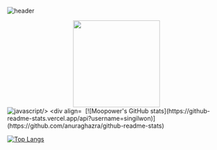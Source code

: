 ![header](https://capsule-render.vercel.app/api?type=waving&color=timeAuto&fontAlign=50&fontAlignY=30&text=Singilwon&desc=developer&descAlign=70&descAlignY=55&height=200&fontSize=60&fontColor=ffffff)
<div id="header" align="center">
  <img src="https://media.giphy.com/media/QTfX9Ejfra3ZmNxh6B/giphy.gif" width="200"/>
</div>
<img src="https://img.shields.io/badge/JAVASCRIPT-F7D1E?style=flat-square&logo=JavaScript&logoColor=white" alt="javascript/>
<div align="center">
  <img src="https://komarev.com/ghpvc/?username=moonpower&style=flat-square&color=blue" alt=""/>
</div>
[![Moopower's GitHub stats](https://github-readme-stats.vercel.app/api?username=singilwon)](https://github.com/anuraghazra/github-readme-stats)

[![Top Langs](https://github-readme-stats.vercel.app/api/top-langs/?username=singilwon&layout=compact)](https://github.com/anuraghazra/github-readme-stats)
